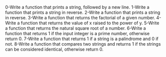 0-Write a function that prints a string, followed by a new line.
1-Write a function that prints a string in reverse.
2-Write a function that prints a string in reverse.
3-Write a function that returns the factorial of a given number.
4-Write a function that returns the value of x raised to the power of y.
5-Write a function that returns the natural square root of a number.
6-Write a function that returns 1 if the input integer is a prime number, otherwise return 0.
7-Write a function that returns 1 if a string is a palindrome and 0 if not.
8-Write a function that compares two strings and returns 1 if the strings can be considered identical, otherwise return 0.

